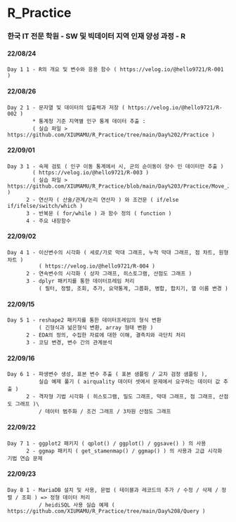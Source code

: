 # R_Practice
### 한국 IT 전문 학원 - SW 및 빅데이터 지역 인재 양성 과정 - R
####
#### 22/08/24  
    Day 1 1 - R의 개요 및 변수와 응용 함수 ( https://velog.io/@hello9721/R-001 ) 
#### 22/08/26  
    Day 2 1 - 문자열 및 데이터의 입출력과 저장 ( https://velog.io/@hello9721/R-002 )
            * 통계청 기준 지역별 인구 통계 데이터 추출 :  
            ( 실습 파일 > https://github.com/XIUMAMU/R_Practice/tree/main/Day%202/Practice )
#### 22/09/01
    Day 3 1 - 숙제 검토 ( 인구 이동 통계에서 시, 군의 순이동이 양수 인 데이터만 추출 )
            ( https://velog.io/@hello9721/R-003 )
            ( 실습 파일 > https://github.com/XIUMAMU/R_Practice/blob/main/Day%203/Practice/Move_July.csv )
          2 - 연산자 ( 산술/관계/논리 연산자 ) 와 조건문 ( if/else if/ifelse/switch/which )
          3 - 반복문 ( for/while ) 과 함수 정의 ( function )
          4 - 주요 내장함수
#### 22/09/02
    Day 4 1 - 이산변수의 시각화 ( 세로/가로 막대 그래프, 누적 막대 그래프, 점 차트, 원형 차트 )
              ( https://velog.io/@hello9721/R-004 )
          2 - 연속변수의 시각화 ( 상자 그래프, 히스토그램, 산점도 그래프 )
          3 - dplyr 패키지를 통한 데이터프레임 처리
              ( 필터, 정렬, 조회, 추가, 요약통계, 그룹화, 병합, 합치기, 열 이름 변경 )
#### 22/09/15
    Day 5 1 - reshape2 패키지를 통한 데이터프레임의 형식 변환
              ( 긴형식과 넒은형식 변환, array 형태 변환 )
          2 - EDA의 정의, 수집한 자료에 대한 이해, 결측치와 극단치 처리
          3 - 코딩 변경, 변수 간의 관계분석
#### 22/09/16
    Day 6 1 - 파생변수 생성, 표본 변수 추출 ( 표본 샘플링 / 교차 검정 샘플링 ),
              실습 예제 풀기 ( airquality 데이터 셋에서 문제에서 요구하는 데이터 값 추출 )
          2 - 격자형 기법 시각화 ( 히스토그램, 밀도 그래프, 막대 그래프, 점 그래프, 산점도 그래프 )\
              / 데이터 범주화 / 조건 그래프 / 3차원 산점도 그래프
#### 22/09/22
    Day 7 1 - ggplot2 패키지 ( qplot() / ggplot() / ggsave() ) 의 사용
          2 - ggmap 패키지 ( get_stamenmap() / ggmap() ) 의 사용과 고급 시각화 기법 연습 문제
#### 22/09/23
    Day 8 1 - MariaDB 설치 및 사용, 문법 ( 테이블과 레코드의 추가 / 수정 / 삭제 / 정렬 / 조회 ) => 정형 데이터 처리
              / heidiSQL 사용 실습 예제 ( https://github.com/XIUMAMU/R_Practice/tree/main/Day%208/Query )
                            
